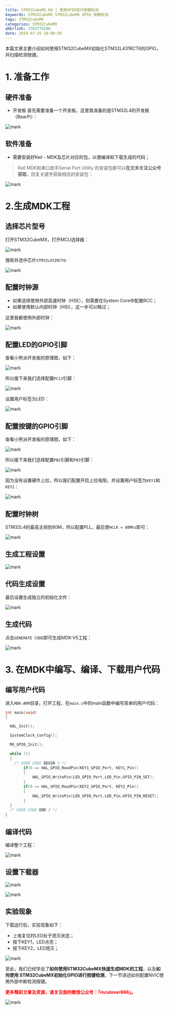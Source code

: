 ```yaml
---
title: STM32CubeMX_04 | 使用GPIO进行按键检测
keywords: STM32CubeMX STM32CubeMX GPIO 按键检测
tags: STM32CubeMX
categories: STM32CubeMX
abbrlink: 1763774108
date: 2019-07-25 10:00:56
---
```


本篇文章主要介绍如何使用STM32CubeMX初始化STM32L431RCT6的GPIO，并扫描检测按键。
<!--more-->
# 1. 准备工作
## 硬件准备
- 开发板
首先需要准备一个开发板，这里我准备的是STM32L4的开发板（BearPi）：

![mark](http://mculover666.cn/image/20190806/9uiPTi5odYSj.png?imageslim)

## 软件准备
- 需要安装好Keil - MDK及芯片对应的包，以便编译和下载生成的代码；

>Keil MDK和串口助手Serial Port Utility 的安装包都可以**在文末关注公众号获取**，回复关键字获取相应的安装包：

![mark](http://mculover666.cn/image/20190814/gubaOwmETp1w.png?imageslim)

# 2.生成MDK工程
## 选择芯片型号
打开STM32CubeMX，打开MCU选择器：

![mark](http://mculover666.cn/image/20190806/gBP6glmUSH80.png?imageslim)

搜索并选中芯片`STM32L431RCT6`:

![mark](http://mculover666.cn/image/20190806/gnyHwdl53uVD.png?imageslim)

## 配置时钟源

- 如果选择使用外部高速时钟（HSE），则需要在System Core中配置RCC；
- 如果使用默认内部时钟（HSI），这一步可以略过；

这里我都使用外部时钟：

![mark](http://mculover666.cn/image/20190806/k593lGGb5tlW.png?imageslim)

## 配置LED的GPIO引脚

查看小熊派开发板的原理图，如下：

![mark](http://mculover666.cn/image/20190812/5iCtQUfKbgzA.png?imageslim)

所以接下来我们选择配置`PC13`引脚：

![mark](http://mculover666.cn/image/20190812/Ad3UrGCsgjXr.png?imageslim)

设置用户标签为LED：

![mark](http://mculover666.cn/image/20190813/ClKDFmVJYceI.png?imageslim)

## 配置按键的GPIO引脚
查看小熊派开发板的原理图，如下：

![mark](http://mculover666.cn/image/20190813/QNbG5i6QKGk3.png?imageslim)

所以接下来我们选择配置`PB2`引脚和`PB3`引脚：

![mark](http://mculover666.cn/image/20190813/3fRF4dWxJ6iw.png?imageslim)

因为没有设置硬件上拉，所以我们配置开启上拉电阻，并设置用户标签为`KEY1`和`KEY2`：

![mark](http://mculover666.cn/image/20190813/sjhFpsdWkQSB.png?imageslim)

## 配置时钟树
STM32L4的最高主频到80M，所以配置PLL，最后使`HCLK = 80Mhz`即可：

![mark](http://mculover666.cn/image/20190806/1TQg7frjRpVr.png?imageslim)

## 生成工程设置

![mark](http://mculover666.cn/image/20190813/4cGrWhVnjEdp.png?imageslim)

## 代码生成设置

最后设置生成独立的初始化文件：

![mark](http://mculover666.cn/image/20190812/PwTCS6QzHiyG.png?imageslim)

## 生成代码

点击`GENERATE CODE`即可生成MDK-V5工程：

![mark](http://mculover666.cn/image/20190806/s0jGhLBWW6Cm.png?imageslim)

# 3. 在MDK中编写、编译、下载用户代码
## 编写用户代码
进入`MDK-ARM`目录，打开工程，在`main.c`中的main函数中编写简单的用户代码：
```c
int main(void)
{

  HAL_Init();

  SystemClock_Config();

  MX_GPIO_Init();

  while (1)
  {
    /* USER CODE BEGIN 3 */
		if(0 == HAL_GPIO_ReadPin(KEY1_GPIO_Port, KEY1_Pin))
		{
			HAL_GPIO_WritePin(LED_GPIO_Port,LED_Pin,GPIO_PIN_SET);
		}
		if(0 == HAL_GPIO_ReadPin(KEY2_GPIO_Port, KEY2_Pin))
		{
			HAL_GPIO_WritePin(LED_GPIO_Port,LED_Pin,GPIO_PIN_RESET);
		}
  }
  /* USER CODE END 3 */
}
```
## 编译代码

编译整个工程：

![mark](http://mculover666.cn/image/20190813/T9TxAoP6pyiI.png?imageslim)

## 设置下载器

![mark](http://mculover666.cn/image/20190812/PHve6DYPkO9M.png?imageslim)

![mark](http://mculover666.cn/image/20190812/djSNbMCj6Hh6.png?imageslim)

## 实验现象
下载运行后，实验现象如下：

- 上电复位时LED处于熄灭状态；
- 按下KEY1，LED点亮；
- 按下KEY2，LED熄灭；

![mark](http://mculover666.cn/image/20190813/jrREJBcJukl3.png?imageslim)

至此，我们已经学会了**如何使用STM32CubeMX快速生成MDK的工程**，以及**如何使用 STM32CubeMX初始化GPIO进行按键检测**，下一节讲述如何配置NVIC使用外部中断检测按键。

**<font color="#FF0000">更多精彩文章及资源，请关注我的微信公众号：『mculover666』。</font>**

![mark](http://mculover666.cn/image/20190814/NQqt1eRxrl1K.png?imageslim)